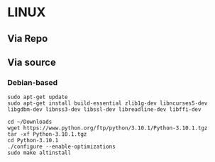 # LINUX

## Via Repo

## Via source
### Debian-based

```shell
sudo apt-get update
sudo apt-get install build-essential zlib1g-dev libncurses5-dev libgdbm-dev libnss3-dev libssl-dev libreadline-dev libffi-dev

cd ~/Downloads
wget https://www.python.org/ftp/python/3.10.1/Python-3.10.1.tgz
tar -xf Python-3.10.1.tgz
cd Python-3.10.1
./configure --enable-optimizations
sudo make altinstall
```
